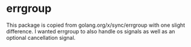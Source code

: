 # errgroup

This package is copied from golang.org/x/sync/errgroup with one slight
difference. I wanted errgroup to also handle os signals as well as an optional
cancellation signal.
